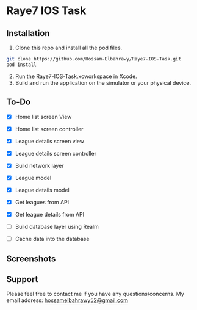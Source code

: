 # Raye7 IOS Task


## Installation
1. Clone this repo and install all the pod files.
```bash
git clone https://github.com/Hossam-Elbahrawy/Raye7-IOS-Task.git
pod install
```
2. Run the Raye7-IOS-Task.xcworkspace in Xcode.
3. Build and run the application on the simulator or your physical device.


## To-Do
- [x] Home list screen View
- [x] Home list  screen controller
- [x] League details screen view
- [x] League details screen controller
- [x] Build network layer
- [x] League model
- [x] League details model
- [x] Get leagues from API
- [x] Get league details from API
- [ ] Build database layer using Realm
- [ ] Cache data into the database 


## Screenshots

Support
------
Please feel free to contact me if you have any questions/concerns. My email address: hossamelbahrawy52@gmail.com
